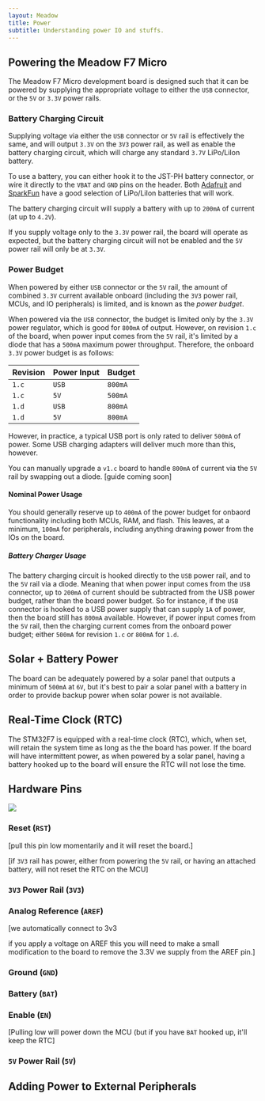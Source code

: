 ```yaml
---
layout: Meadow
title: Power
subtitle: Understanding power IO and stuffs.
---
```


## Powering the Meadow F7 Micro

The Meadow F7 Micro development board is designed such that it can be powered by supplying the appropriate voltage to either the `USB` connector, or the `5V` or `3.3V` power rails. 

### Battery Charging Circuit

Supplying voltage via either the `USB` connector or `5V` rail is effectively the same, and will output `3.3V` on the `3V3` power rail, as well as enable the battery charging circuit, which will charge any standard `3.7V` LiPo/LiIon battery.

To use a battery, you can either hook it to the JST-PH battery connector, or wire it directly to the `VBAT` and `GND` pins on the header. Both [Adafruit](https://www.adafruit.com/category/916) and [SparkFun](https://www.sparkfun.com/categories/54) have a good selection of LiPo/LiIon batteries that will work.

The battery charging circuit will supply a battery with up to `200mA` of current (at up to `4.2V`).

If you supply voltage only to the `3.3V` power rail, the board will operate as expected, but the battery charging circuit will not be enabled and the `5V` power rail will only be at `3.3V`.

### Power Budget

When powered by either `USB` connector or the `5V` rail, the amount of combined `3.3V` current available onboard (including the `3V3` power rail, MCUs, and IO peripherals) is limited, and is known as the _power budget_. 

When powered via the `USB` connector, the budget is limited only by the `3.3V` power regulator, which is good for `800mA` of output. However, on revision `1.c` of the board, when power input comes from the `5V` rail, it's limited by a diode that has a `500mA` maximum power throughput. Therefore, the onboard `3.3V` power budget is as follows:

| Revision | Power Input | Budget  |
|----------|-------------|---------|
| `1.c`    | `USB`       | `800mA` | 
| `1.c`    | `5V`        | `500mA` |
| `1.d`    | `USB`       | `800mA` |
| `1.d`    | `5V`        | `800mA` |

However, in practice, a typical USB port is only rated to deliver `500mA` of power. Some USB charging adapters will deliver much more than this, however.

You can manually upgrade a `v1.c` board to handle `800mA` of current via the `5V` rail by swapping out a diode. [guide coming soon]

#### Nominal Power Usage

You should generally reserve up to `400mA` of the power budget for onbaord functionality including both MCUs, RAM, and flash. This leaves, at a minimum, `100mA` for peripherals, including anything drawing power from the IOs on the board.

##### Battery Charger Usage

The battery charging circuit is hooked directly to the `USB` power rail, and to the `5V` rail via a diode. Meaning that when power input comes from the `USB` connector, up to `200mA` of current should be subtracted from the USB power budget, rather than the board power budget. So for instance, if the `USB` connector is hooked to a USB power supply that can supply `1A` of power, then the board still has `800mA` available. However, if power input comes from the `5V` rail, then the charging current comes from the onboard power budget; either `500mA` for revision `1.c` or `800mA` for `1.d`.

## Solar + Battery Power

The board can be adequately powered by a solar panel that outputs a minimum of `500mA` at `6V`, but it's best to pair a solar panel with a battery in order to provide backup power when solar power is not available.

## Real-Time Clock (RTC)

The STM32F7 is equipped with a real-time clock (RTC), which, when set, will retain the system time as long as the the board has power. If the board will have intermittent power, as when powered by a solar panel, having a battery hooked up to the board will ensure the RTC will not lose the time.

## Hardware Pins

![](/Common_Files/Meadow_F7_Micro_Pinout.svg)

### Reset (`RST`)

[pull this pin low momentarily and it will reset the board.]

[if `3V3` rail has power, either from powering the `5V` rail, or having an attached battery, will not reset the RTC on the MCU]

### `3V3` Power Rail (`3V3`)

### Analog Reference (`AREF`)

[we automatically connect to 3v3

if you apply a voltage on AREF this you will need to make a small modification to the board to remove the 3.3V we supply from the AREF pin.]

### Ground (`GND`)

### Battery (`BAT`)

### Enable (`EN`)

[Pulling low will power down the MCU (but if you have `BAT` hooked up, it'll keep the RTC]

### `5V` Power Rail (`5V`)

## Adding Power to External Peripherals

